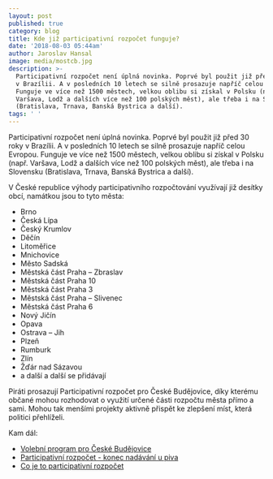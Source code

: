 ```yaml
---
layout: post
published: true
category: blog
title: Kde již participativní rozpočet funguje?
date: '2018-08-03 05:44am'
author: Jaroslav Hansal
image: media/mostcb.jpg
description: >-
  Participativní rozpočet není úplná novinka. Poprvé byl použit již před 30 roky
  v Brazílii. A v posledních 10 letech se silně prosazuje napříč celou Evropou.
  Funguje ve více než 1500 městech, velkou oblibu si získal v Polsku (např.
  Varšava, Lodž a dalších více než 100 polských měst), ale třeba i na Slovensku
  (Bratislava, Trnava, Banská Bystrica a další).
tags: ' '
---
```

Participativní rozpočet není úplná novinka. Poprvé byl použit již před 30 roky v Brazílii. A v posledních 10 letech se silně prosazuje napříč celou Evropou. Funguje ve více než 1500 městech, velkou oblibu si získal v Polsku (např. Varšava, Lodž a dalších více než 100 polských měst), ale třeba i na Slovensku (Bratislava, Trnava, Banská Bystrica a další).

V České republice výhody participativního rozpočtování využívají již desítky obcí, namátkou jsou to tyto města:

* Brno
* Česká Lípa
* Český Krumlov
* Děčín
* Litoměřice
* Mnichovice
* Město Sadská
* Městská část Praha – Zbraslav
* Městská část Praha 10
* Městská část Praha 3
* Městská část Praha – Slivenec
* Městská část Praha 6
* Nový Jičín
* Opava
* Ostrava – Jih
* Plzeň
* Rumburk
* Zlín
* Žďár nad Sázavou
* a další a další se přidávají

Piráti prosazují Participativní rozpočet pro České Budějovice,  díky kterému občané mohou rozhodovat o využití určené části rozpočtu města přímo a sami. Mohou tak menšími projekty aktivně přispět ke zlepšení míst, která politici přehlíželi.

Kam dál:

* [Volební program pro České Budějovice](https://cb.pirati.cz/volby/) 
* [Participativní rozpočet - konec nadávání u piva ](https://cb.pirati.cz/blog/2018/06/07/participativni-rozpocet-konec-nadavani-u-piva/)
* [Co je to participativní rozpočet](https://cb.pirati.cz/blog/2018/07/19/co-to-je-participativni-rozpocet/)
